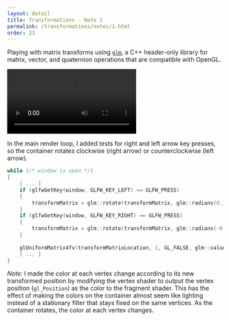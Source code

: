 ```yaml
---
layout: detail
title: Transformations - Note 1
permalink: /transformations/notes/1.html
order: 23
---
```


Playing with matrix transforms using [```glm```](https://github.com/g-truc/glm), a C++ header-only library for matrix, vector, and quaternion operations that are compatible with OpenGL. 

<video controls autoplay loop src="{{ site.baseurl }}/assets/transformations/notes/1/1.mp4"></video>

In the main render loop, I added tests for right and left arrow key presses, so the container rotates clockwise (right arrow) or counterclockwise (left arrow). 

```c++
while (/* window is open */)
{
    [ ... ]
    if (glfwGetKey(window, GLFW_KEY_LEFT) == GLFW_PRESS)
    {
        transformMatrix = glm::rotate(transformMatrix, glm::radians(0.1f), glm::vec3(0.0f, 0.0f, 1.0f));
    }
    if (glfwGetKey(window, GLFW_KEY_RIGHT) == GLFW_PRESS)
    {
        transformMatrix = glm::rotate(transformMatrix, glm::radians(-0.1f), glm::vec3(0.0f, 0.0f, 1.0f));
    }
    
    glUniformMatrix4fv(transformMatrixLocation, 1, GL_FALSE, glm::value_ptr(transformMatrix));
    [ ... ]
}
```

*Note:* I made the color at each vertex change according to its new transformed position by modifying the vertex shader to output the vertex position (```gl_Position```) as the color to the fragment shader. This has the effect of making the colors on the container almost seem like lighting instead of a stationary filter that stays fixed on the same vertices. As the container rotates, the color at each vertex changes.
